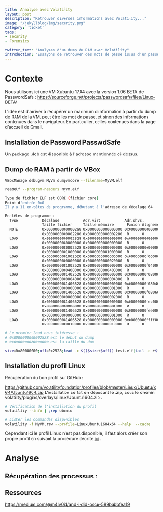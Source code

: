 ```yaml
---
title: Annalyse avec Volatility
layout: post
description: "Retrouver diverses informations avec Volatility..."
image: "/jekyllblog/img/security.png"
category: 'ticket'
tags:
- security
- Forensics

twitter_text: "Analyses d'un dump de RAM avec Volatility"
introduction: "Essayons de retrouver des mots de passe issus d'un password manager : PasswdSafe"
---
```


# Contexte

Nous utilisons ici une VM Xubuntu 17.04 avec la version 1.06 BETA de PasswordSafe : https://sourceforge.net/projects/passwordsafe/files/Linux-BETA/

L'idée est d'arriver à récupérer un maximum d'information à partir du dump de RAM de la VM, peut être les mot de passe, et sinon des informations contenues dans le navigateur. En particulier, celles contenues dans la page d’accueil de Gmail.

## Installation de Password PasswdSafe

Un package .deb est disponible à l'adresse mentionnée ci-dessus.

## Dump de RAM à partir de VBox

```bash
VBoxManage debugvm MyVm dumpvmcore --filename=MyVM.elf

readelf --program-headers MyVM.elf

Type de fichier ELF est CORE (fichier core)
Point d'entrée 0x0
Il y a 11 en-têtes de programme, débutant à l'adresse de décalage 64

En-têtes de programme :
  Type           Décalage           Adr.virt           Adr.phys.
                 Taille fichier     Taille mémoire      Fanion Alignement
  NOTE           0x00000000000002a8 0x0000000000000000 0x0000000000000000
                 0x0000000000002280 0x0000000000002280  R      0
  LOAD           0x0000000000002528 0x0000000000000000 0x0000000000000000
                 0x0000000080000000 0x0000000080000000  R      0
  LOAD           0x0000000080002528 0x0000000000000000 0x00000000e0000000
                 0x0000000001000000 0x0000000001000000  R      0
  LOAD           0x0000000081002528 0x0000000000000000 0x00000000f0000000
                 0x0000000000000000 0x0000000000020000  R      0
  LOAD           0x0000000081002528 0x0000000000000000 0x00000000f0400000
                 0x0000000000400000 0x0000000000400000  R      0
  LOAD           0x0000000081402528 0x0000000000000000 0x00000000f0800000
                 0x0000000000004000 0x0000000000004000  R      0
  LOAD           0x0000000081406528 0x0000000000000000 0x00000000f0804000
                 0x0000000000000000 0x0000000000001000  R      0
  LOAD           0x0000000081406528 0x0000000000000000 0x00000000f0806000
                 0x0000000000000000 0x0000000000002000  R      0
  LOAD           0x0000000081406528 0x0000000000000000 0x00000000fec00000
                 0x0000000000000000 0x0000000000001000  R      0
  LOAD           0x0000000081406528 0x0000000000000000 0x00000000fee00000
                 0x0000000000000000 0x0000000000001000  R      0
  LOAD           0x0000000081406528 0x0000000000000000 0x00000000ffff0000
                 0x0000000000010000 0x0000000000010000  R      0

# Le premier load nous intéresse :
# 0x0000000000002528 est le début du dump
# 0x0000000080000000 est la taille du dum

size=0x80000000;off=0x2528;head -c $(($size+$off)) test.elf|tail -c +$(($off+1)) > MyVM.raw

```
## Installation du profil Linux

Récupération du bon profil sur GitHub :

https://github.com/volatilityfoundation/profiles/blob/master/Linux/Ubuntu/x64/Ubuntu1604.zip
L'installation se fait en déposant le .zip, sous le chemin volatility/plugins/overlays/linux/Ubuntu1604.zip .

```bash
# Vérification de l'installation du profil
volatility --info | grep Ubuntu

# Lister les commandes disponibles
volatility -f MyVM.raw --profile=LinuxUbuntu1604x64 --help  --cache

```

Cependant ici le profil Linux n'est pas disponible, il faut alors créer son propre profil en suivant la procédure décrite [ici](https://github.com/volatilityfoundation/volatility/wiki/Linux) .

# Analyse

## Récupération des processus :


## Ressources

https://medium.com/@m4lv0id/and-i-did-oscp-589babbfea19
